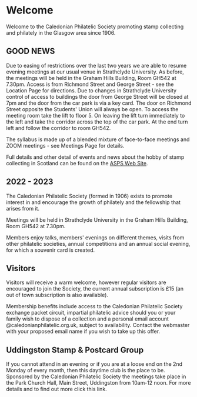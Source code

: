 # Welcome

Welcome to the Caledonian Philatelic Society promoting stamp collecting and philately in the Glasgow area since 1906.

## GOOD NEWS 

Due to easing of restrictions over the last two years we are able to resume evening meetings at our usual venue in Strathclyde University. As before, the meetings will be held in the Graham Hills Building, Room GH542 at 7.30pm. Access is from Richmond Street and George Street - see the Location Page for directions. Due to changes in Strathclyde University control of access to buildings the door from George Street will be closed at 7pm and the door from the car park is via a key card. The door on Richmond Street opposite the Students' Union will always be open. To access the meeting room take the lift to floor 5. On leaving the lift turn immediately to the left and take the corridor across the top of the car park. At the end turn left and follow the corridor to room GH542.  

The syllabus is made up of a blended mixture of face-to-face meetings and ZOOM meetings - see Meetings Page for details.

Full details and other detail of events and news about the hobby of stamp collecting in Scotland can be found on the [ASPS Web Site](https://www.scottishphilately.co.uk).

## 2022 - 2023

The Caledonian Philatelic Society (formed in 1906) exists to promote interest in and encourage the growth of philately and the fellowship that arises from it.

Meetings will be held in Strathclyde University in the Graham Hills Building, Room GH542 at 7.30pm.

Members enjoy talks, members' evenings on different themes, visits from other philatelic societies, annual competitions and an annual social evening, for which a souvenir card is created.

## Visitors

Visitors will receive a warm welcome, however regular visitors are encouraged to join the Society, the current annual subscription is &pound;15 (an out of town subscription is also available).

Membership benefits include access to the Caledonian Philatelic Society exchange packet circuit, impartial philatelic advice should you or your family wish to dispose of a collection and a personal email account @caledonianphilatelic.org.uk, subject to availability. Contact the webmaster with your proposed email name if you wish to take up this offer.

## Uddingston Stamp & Postcard Group

If you cannot attend in an evening or if you are at a loose end on the 2nd Monday of every month, then this daytime club is the place to be. Sponsored by the Caledonian Philatelic Society the meetings take place in the Park Church Hall, Main Street, Uddingston from 10am-12 noon. For more details and to find out more click this link.
